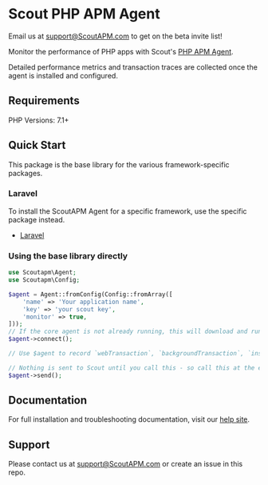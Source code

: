 # Scout PHP APM Agent

Email us at support@ScoutAPM.com to get on the beta invite list!

Monitor the performance of PHP apps with Scout's [PHP APM Agent](https://www.scoutapm.com).

Detailed performance metrics and transaction traces are collected once the agent is installed and configured.

## Requirements

PHP Versions: 7.1+

## Quick Start

This package is the base library for the various framework-specific packages.

### Laravel

To install the ScoutAPM Agent for a specific framework, use the specific package instead.

 * [Laravel](https://github.com/scoutapp/scout-apm-laravel)

### Using the base library directly

```php
use Scoutapm\Agent;
use Scoutapm\Config;

$agent = Agent::fromConfig(Config::fromArray([
    'name' => 'Your application name',
    'key' => 'your scout key',
    'monitor' => true,
]));
// If the core agent is not already running, this will download and run it (from /tmp by default)
$agent->connect();

// Use $agent to record `webTransaction`, `backgroundTransaction`, `instrument` or `tagRequest` as necessary

// Nothing is sent to Scout until you call this - so call this at the end of your request
$agent->send();
```

## Documentation

For full installation and troubleshooting documentation, visit our [help site](http://docs.scoutapm.com/#php-agent).

## Support

Please contact us at support@ScoutAPM.com or create an issue in this repo.
